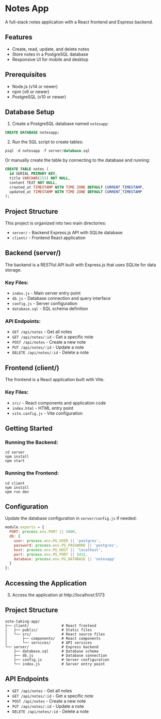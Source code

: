 # Notes App

A full-stack notes application with a React frontend and Express backend.

## Features

- Create, read, update, and delete notes
- Store notes in a PostgreSQL database
- Responsive UI for mobile and desktop

## Prerequisites

- Node.js (v14 or newer)
- npm (v6 or newer)
- PostgreSQL (v10 or newer)

## Database Setup

1. Create a PostgreSQL database named `notesapp`:

```sql
CREATE DATABASE notesapp;
```

2. Run the SQL script to create tables:

```sql
psql -d notesapp -f server/database.sql
```

Or manually create the table by connecting to the database and running:

```sql
CREATE TABLE notes (
  id SERIAL PRIMARY KEY,
  title VARCHAR(255) NOT NULL,
  content TEXT NOT NULL,
  created_at TIMESTAMP WITH TIME ZONE DEFAULT CURRENT_TIMESTAMP,
  updated_at TIMESTAMP WITH TIME ZONE DEFAULT CURRENT_TIMESTAMP
);
```

## Project Structure

This project is organized into two main directories:

- `server/` - Backend Express.js API with SQLite database
- `client/` - Frontend React application

## Backend (server/)

The backend is a RESTful API built with Express.js that uses SQLite for data storage.

### Key Files:
- `index.js` - Main server entry point
- `db.js` - Database connection and query interface
- `config.js` - Server configuration
- `database.sql` - SQL schema definition

### API Endpoints:
- `GET /api/notes` - Get all notes
- `GET /api/notes/:id` - Get a specific note
- `POST /api/notes` - Create a new note
- `PUT /api/notes/:id` - Update a note
- `DELETE /api/notes/:id` - Delete a note

## Frontend (client/)

The frontend is a React application built with Vite.

### Key Files:
- `src/` - React components and application code
- `index.html` - HTML entry point
- `vite.config.js` - Vite configuration

## Getting Started

### Running the Backend:
```
cd server
npm install
npm start
```

### Running the Frontend:
```
cd client
npm install
npm run dev
```

## Configuration

Update the database configuration in `server/config.js` if needed:

```javascript
module.exports = {
  PORT: process.env.PORT || 5000,
  db: {
    user: process.env.PG_USER || 'postgres',
    password: process.env.PG_PASSWORD || 'postgres',
    host: process.env.PG_HOST || 'localhost',
    port: process.env.PG_PORT || 5432,
    database: process.env.PG_DATABASE || 'notesapp'
  }
};
```

## Accessing the Application

3. Access the application at http://localhost:5173

## Project Structure

```
note-taking-app/
├── client/               # React frontend
│   ├── public/           # Static files
│   └── src/              # React source files
│       ├── components/   # React components
│       └── services/     # API services
└── server/               # Express backend
    ├── database.sql      # Database schema
    ├── db.js             # Database connection
    ├── config.js         # Server configuration
    └── index.js          # Server entry point
```

## API Endpoints

- `GET /api/notes` - Get all notes
- `GET /api/notes/:id` - Get a specific note
- `POST /api/notes` - Create a new note
- `PUT /api/notes/:id` - Update a note
- `DELETE /api/notes/:id` - Delete a note 